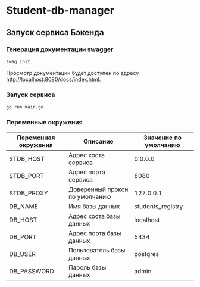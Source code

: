 # Student-db-manager

## Запуск сервиса Бэкенда

### Генерация документации swagger

```bash
swag init
```

Просмотр документации будет доступен по адресу <http://localhost:8080/docs/index.html>.

### Запуск сервиса

```bash
go run main.go
```

### Переменные окружения

| Переменная окружения | Описание | Значение по умолчанию |
|----------------|-------------|------------------------|
| STDB_HOST      | Адрес хоста сервиса  |  0.0.0.0 |
| STDB_PORT      | Адрес порта сервиса  | 8080 |
| STDB_PROXY     | Доверенный прокси по умолчанию  | 127.0.0.1 |
| DB_NAME     | Имя базы данных  | students_registry |
| DB_HOST  | Адрес хоста базы данных  | localhost |
| DB_PORT      | Адрес порта базы данных  | 5434 |
| DB_USER      | Пользователь базы данных  | postgres |
| DB_PASSWORD  | Пароль базы данных  | admin |
